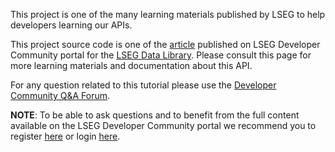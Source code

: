 This project is one of the many learning materials published by LSEG to help developers learning our APIs.

This project source code is one of the [article](https://developers.lseg.com/en/article-catalog/article/rating-transitions-matrix-python) published on LSEG Developer Community portal for the [LSEG Data Library](https://developers.lseg.com/en/api-catalog/lseg-data-platform/lseg-data-library-for-python). Please consult this page for more learning materials and documentation about this API.

For any question related to this tutorial please use the [Developer Community Q&A Forum](https://community.developers.refinitiv.com/).

**NOTE**: To be able to ask questions and to benefit from the full content available on the LSEG Developer Community portal we recommend you to register [here](https://community.developers.refinitiv.com/entry/register?) or login [here](https://community.developers.refinitiv.com/entry/signin?).

